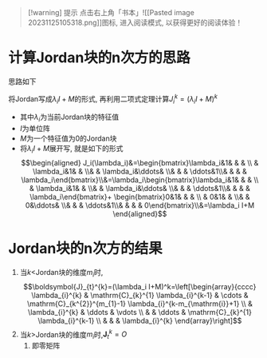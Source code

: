 
>[!warning] 提示
>点击右上角「书本」![[Pasted image 20231125105318.png]]图标, 进入阅读模式, 以获得更好的阅读体验！

# 计算Jordan块的n次方的思路

思路如下

将Jordan写成$\lambda_i I+M$的形式, 再利用二项式定理计算$J_i^k=(\lambda_i I+M)^k$ 
- 其中$\lambda_i$为当前Jordan块的特征值
- $I$为单位阵
- $M$为一个特征值为$0$的Jordan块
- 将$\lambda_i I+M$展开写, 就是如下的形式$$\begin{aligned} J_i(\lambda_i)&=\begin{bmatrix}\lambda_i&1& & & \\ & \lambda_i&1& & \\& & \lambda_i&\ddots& \\& & & \ddots&1\\& & & & \lambda_i\end{bmatrix}\\&=\lambda_i\begin{bmatrix}\lambda_i&1& & & \\ & \lambda_i&1& & \\& & \lambda_i&\ddots& \\& & & \ddots&1\\& & & & \lambda_i\end{bmatrix}+ \begin{bmatrix}0&1& & & \\ & 0&1& & \\& & 0&\ddots& \\& & & \ddots&1\\& & & & 0\end{bmatrix}\\&=\lambda_i I+M \end{aligned}$$

# Jordan块的n次方的结果

1. 当$k<$Jordan块的维度$m_i$时,$$\boldsymbol{J}_{t}^{k}=(\lambda_i I+M)^k=\left[\begin{array}{cccc}
\lambda_{i}^{k} & \mathrm{C}_{k}^{1} \lambda_{i}^{k-1} & \cdots & \mathrm{C}_{k^{2}}^{m_{1}-1} \lambda_{i}^{k-m_{\mathrm{i}}+1} \\
& \lambda_{i}^{k} & \ddots & \vdots \\
& & \ddots & \mathrm{C}_{k}^{1} \lambda_{i}^{k-1} \\
& & & \lambda_{i}^{k}
\end{array}\right]$$
2. 当$k>$Jordan块的维度$m_i$时,$\boldsymbol{J}_{t}^{k}=O$
	1. 即零矩阵

